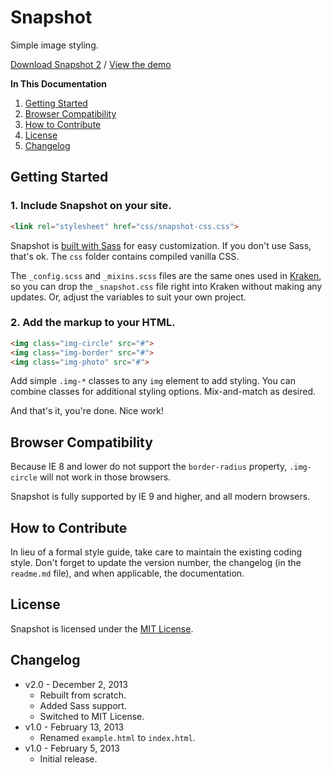 # Snapshot
Simple image styling.

[Download Snapshot 2](https://github.com/cferdinandi/snapshot/archive/master.zip) / [View the demo](http://cferdinandi.github.io/snapshot/)

**In This Documentation**

1. [Getting Started](#getting-started)
2. [Browser Compatibility](#browser-compatibility)
3. [How to Contribute](#how-to-contribute)
4. [License](#license)
5. [Changelog](#changelog)



## Getting Started

### 1. Include Snapshot on your site.

```html
<link rel="stylesheet" href="css/snapshot-css.css">
```

Snapshot is [built with Sass](http://sass-lang.com/) for easy customization. If you don't use Sass, that's ok. The `css` folder contains compiled vanilla CSS.

The `_config.scss` and `_mixins.scss` files are the same ones used in [Kraken](http://cferdinandi.github.io/kraken/), so you can drop the `_snapshot.css` file right into Kraken without making any updates. Or, adjust the variables to suit your own project.

### 2. Add the markup to your HTML.

```html
<img class="img-circle" src="#">
<img class="img-border" src="#">
<img class="img-photo" src="#">
```

Add simple `.img-*` classes to any `img` element to add styling. You can combine classes for additional styling options. Mix-and-match as desired.

And that's it, you're done. Nice work!



## Browser Compatibility

Because IE 8 and lower do not support the `border-radius` property, `.img-circle` will not work in those browsers.

Snapshot is fully supported by IE 9 and higher, and all modern browsers.



## How to Contribute

In lieu of a formal style guide, take care to maintain the existing coding style. Don't forget to update the version number, the changelog (in the `readme.md` file), and when applicable, the documentation.



## License
Snapshot is licensed under the [MIT License](http://gomakethings.com/mit/).



## Changelog
* v2.0 - December 2, 2013
	* Rebuilt from scratch.
	* Added Sass support.
	* Switched to MIT License.
* v1.0 - February 13, 2013
	* Renamed `example.html` to `index.html`.
* v1.0 - February 5, 2013
	* Initial release.